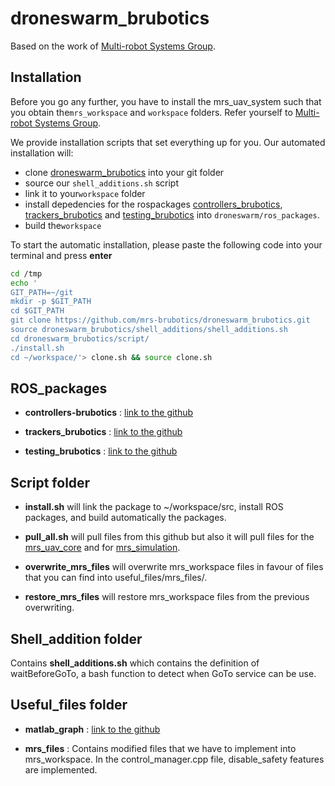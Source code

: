 # droneswarm_brubotics

Based on the work of [Multi-robot Systems Group](https://github.com/ctu-mrs).

## Installation
Before you go any further, you have to install the mrs_uav_system such that you obtain the```mrs_workspace``` and ```workspace``` folders. Refer yourself to [Multi-robot Systems Group](https://github.com/ctu-mrs/mrs_uav_system#installation).

We provide installation scripts that set everything up for you.
Our automated installation will:
* clone [droneswarm_brubotics](https://github.com/mrs-brubotics/droneswarm_brubotics) into your git folder
* source our ```shell_additions.sh``` script
* link it to your```workspace``` folder
* install depedencies for the rospackages [controllers_brubotics](https://github.com/mrs-brubotics/controllers_brubotics), [trackers_brubotics](https://github.com/mrs-brubotics/trackers_brubotics) and [testing_brubotics](https://github.com/mrs-brubotics/testing_brubotics) into ```droneswarm/ros_packages```.
* build the```workspace```

To start the automatic installation, please paste the following code into your terminal and press **enter**
```bash
cd /tmp
echo '
GIT_PATH=~/git
mkdir -p $GIT_PATH
cd $GIT_PATH
git clone https://github.com/mrs-brubotics/droneswarm_brubotics.git
source droneswarm_brubotics/shell_additions/shell_additions.sh
cd droneswarm_brubotics/script/
./install.sh
cd ~/workspace/'> clone.sh && source clone.sh
```

## ROS_packages

* __controllers-brubotics__ : [link to the github](https://github.com/mrs-brubotics/controllers_brubotics)

* __trackers_brubotics__ : [link to the github](https://github.com/mrs-brubotics/trackers_brubotics)

* __testing_brubotics__ : [link to the github](https://github.com/mrs-brubotics/testing_brubotics)

## Script folder

* __install.sh__ will link the package to ~/workspace/src, install ROS packages, and build automatically the packages.

* __pull_all.sh__ will pull files from this github but also it will pull files for the [mrs_uav_core](https://github.com/ctu-mrs/uav_core) and for [mrs_simulation](https://github.com/ctu-mrs/simulation).

* __overwrite_mrs_files__ will overwrite mrs_workspace files in favour of files that you can find into useful_files/mrs_files/.

* __restore_mrs_files__ will restore mrs_workspace files from the previous overwriting.

## Shell_addition folder

Contains __shell_additions.sh__ which contains the definition of waitBeforeGoTo, a bash function to detect when GoTo service can be use.

## Useful_files folder

* __matlab_graph__ : [link to the github](https://github.com/mrs-brubotics/MatlabGraphs)

* __mrs_files__ : Contains modified files that we have to implement into mrs_workspace. In the control_manager.cpp file, disable_safety features are implemented.
